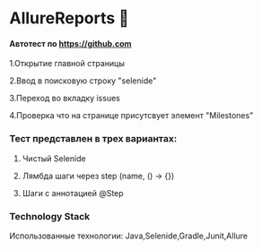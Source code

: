 # AllureReports :briefcase:
#### Автотест по https://github.com

1.Открытие главной страницы

2.Ввод в поисковую строку "selenide"

3.Переход во вкладку issues

4.Проверка что на странице присутсвует элемент "Milestones"

### Тест представлен в трех вариантах:

1. Чистый Selenide

2. Лямбда шаги через step (name, () -> {})

3. Шаги с аннотацией @Step

### Technology Stack
Использованные технологии: Java,Selenide,Gradle,Junit,Allure
